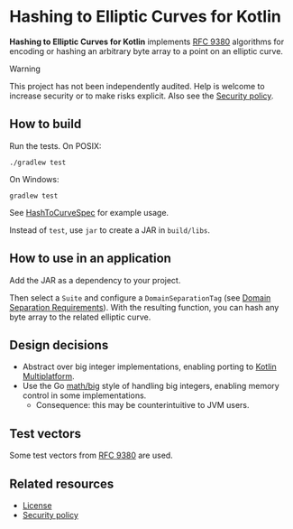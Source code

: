 # Hashing to Elliptic Curves for Kotlin

**Hashing to Elliptic Curves for Kotlin** implements [RFC 9380](https://www.rfc-editor.org/rfc/rfc9380.html) algorithms for encoding or hashing an arbitrary byte array to a point on an elliptic curve.

> [!WARNING]
> This project has not been independently audited. Help is welcome to increase security or to make risks explicit. Also see the [Security policy](https://github.com/sander/hashtocurve-kotlin/security/policy).

## How to build

Run the tests. On POSIX:

    ./gradlew test

On Windows:

    gradlew test

See [HashToCurveSpec](src/test/kotlin/HashToCurveSpec.kt) for example usage.

Instead of `test`, use `jar` to create a JAR in `build/libs`.

## How to use in an application

Add the JAR as a dependency to your project.

Then select a `Suite` and configure a `DomainSeparationTag` (see [Domain Separation Requirements](https://www.rfc-editor.org/rfc/rfc9380.html#name-domain-separation-requireme)). With the resulting function, you can hash any byte array to the related elliptic curve.

## Design decisions

- Abstract over big integer implementations, enabling porting to [Kotlin Multiplatform](https://kotlinlang.org/docs/multiplatform.html).
- Use the Go [math/big](https://pkg.go.dev/math/big) style of handling big integers, enabling memory control in some implementations.
    - Consequence: this may be counterintuitive to JVM users.

## Test vectors

Some test vectors from [RFC 9380](https://www.rfc-editor.org/rfc/rfc9380.html) are used.

## Related resources

- [License](LICENSE.md)
- [Security policy](SECURITY.md)
